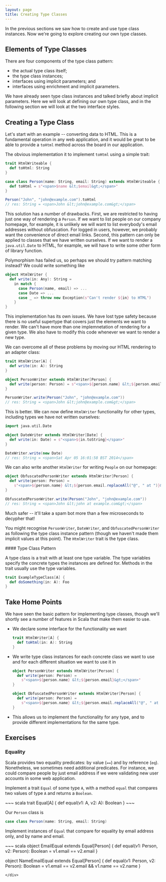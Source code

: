 ```yaml
---
layout: page
title: Creating Type Classes
---
```


In the previous sections we saw how to create and use type class instances. Now we're going to explore creating our own type classes.

## Elements of Type Classes

There are four components of the type class pattern:

- the actual type class itself;
- the type class instances;
- interfaces using implicit parameters; and
- interfaces using enrichment and implicit parameters.

We have already seen type class instances and talked briefly about implicit parameters. Here we will look at defining our own type class, and in the following section we will look at the two interface styles.

## Creating a Type Class

Let's start with an example -- converting data to HTML. This is a fundamental operation in any web application, and it would be great to be able to provide a `toHtml` method across the board in our application.

The obvious implementation it to implement `toHtml` using a simple trait:

~~~ scala
trait HtmlWriteable {
  def toHtml: String
}

case class Person(name: String, email: String) extends HtmlWriteable {
  def toHtml = s"<span>$name &lt;$email&gt;</span>"
}

Person("John", "john@example.com").toHtml
// res: String = <span>John &lt;john@example.com&gt;</span>
~~~

This solution has a number of drawbacks. First, we are restricted to having just one way of rendering a `Person`. If we want to list people on our company homepage, for example, it is unlikely we will want to list everybody's email addresses without obfuscation. For logged in users, however, we probably want the convenience of direct email links. Second, this pattern can only be applied to classes that we have written ourselves. If we want to render a `java.util.Date` to HTML, for example, we will have to write some other form of library function.

Polymorphism has failed us, so perhaps we should try pattern matching instead? We could write something like

~~~ scala
object HtmlWriter {
  def write(in: Any): String =
    in match {
      case Person(name, email) => ...
      case Date => ...
      case _ => throw new Exception(s"Can't render ${in} to HTML")
    }
}
~~~

This implementation has its own issues. We have lost type safety because there is no useful supertype that covers just the elements we want to render. We can't have more than one implemnetation of rendering for a given type. We also have to modify this code whenever we want to render a new type.

We can overcome all of these problems by moving our HTML rendering to an adapter class:

~~~ scala
trait HtmlWriter[A] {
  def write(in: A): String
}

object PersonWriter extends HtmlWriter[Person] {
  def write(person: Person) = s"<span>${person.name} &lt;${person.email}&gt;</span>"
}

PersonWriter.write(Person("John", "john@example.com"))
// res: String = <span>John &lt;john@example.com&gt;</span>
~~~

This is better. We can now define `HtmlWriter` functionality for other types, including types we have not written ourselves:

~~~ scala
import java.util.Date

object DateWriter extends HtmlWriter[Date] {
  def write(in: Date) = s"<span>${in.toString}</span>"
}

DateWriter.write(new Date)
// res: String = <span>Sat Apr 05 16:01:58 BST 2014</span>
~~~

We can also write another `HtmlWriter` for writing `People` on our homepage:

~~~ scala
object ObfuscatedPersonWriter extends HtmlWriter[Person] {
  def write(person: Person) =
    s"<span>${person.name} &lt;${person.email.replaceAll("@", " at ")}&gt;</span>"
}

ObfuscatedPersonWriter.write(Person("John", "john@example.com"))
// res: String = <span>John &lt;john at example.com&gt;</span>
~~~

Much safer -- it'll take a spam bot more than a few microseconds to decypher that!

You might recognise `PersonWriter`, `DateWriter`, and `ObfuscatedPersonWriter` as following the type class instance pattern (though we haven't made them implicit values at this point). The `HtmlWriter` trait is the type class.

<div class="callout callout-info">
#### Type Class Pattern

A type class is a trait with at least one type variable. The type variables specify the concrete types the instances are defined for. Methods in the trait usually use the type variables.

~~~ scala
trait ExampleTypeClass[A] {
  def doSomething(in: A): Foo
}
~~~
</div>

## Take Home Points

We have seen the basic pattern for implementing type classes, though we'll shortly see a number of features in Scala that make them easier to use.

- We declare some interface for the functionality we want

  ~~~ scala
  trait HtmlWriter[A] {
    def toHtml(in: A): String
  }
  ~~~
- We write type class instances for each concrete class we want to use and for each different situation we want to use it in

  ~~~ scala
  object PersonWriter extends HtmlWriter[Person] {
    def write(person: Person) =
      s"<span>${person.name} &lt;${person.email}&gt;</span>"
  }

  object ObfuscatedPersonWriter extends HtmlWriter[Person] {
    def write(person: Person) =
      s"<span>${person.name} &lt;${person.email.replaceAll("@", " at ")}&gt;</span>"
  }
  ~~~
- This allows us to implement the functionality for any type, and to provide different implementations for the same type.

## Exercises

### Equality

Scala provides two equality predicates: by value (`==`) and by reference (`eq`). Nonetheless, we sometimes need additional predicates. For instance, we could compare people by just email address if we were validating new user accounts in some web application.

Implement a trait `Equal` of some type `A`, with a method `equal` that compares two values of type `A` and returns a `Boolean`.

<div class="solution">
~~~ scala
trait Equal[A] {
  def equal(v1: A, v2: A): Boolean
}
~~~
</div>

Our `Person` class is

~~~ scala
case class Person(name: String, email: String)
~~~

Implement instances of `Equal` that compare for equality by email address only, and by name and email.

<div class="solution">
~~~ scala
object EmailEqual extends Equal[Person] {
  def equal(v1: Person, v2: Person): Boolean =
    v1.email == v2.email
}

object NameEmailEqual extends Equal[Person] {
  def equal(v1: Person, v2: Person): Boolean =
    v1.email == v2.email && v1.name == v2.name
}
~~~
</div>
